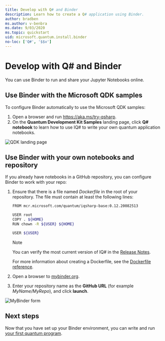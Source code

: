 ```yaml
---
title: Develop with Q# and Binder
description: Learn how to create a Q# application using Binder.
author: bradben
ms.author: v-benbra
ms.date: 9/03/2020
ms.topic: quickstart
uid: microsoft.quantum.install.binder
no-loc: ['Q#', '$$v']
---
```

# Develop with Q# and Binder

You can use Binder to run and share your Jupyter Notebooks online.

## Use Binder with the Microsoft QDK samples

To configure Binder automatically to use the Microsoft QDK samples:

1. Open a browser and run https://aka.ms/try-qsharp.
1. On the **Quantum Development Kit Samples** landing page, click **Q# notebook** to learn how to use IQ# to write your own quantum application notebooks.

![QDK landing page](~/media/binder-install.png)

## Use Binder with your own notebooks and repository

If you already have notebooks in a GitHub repository, you can configure Binder to work with your repo:

1. Ensure that there is a file named *Dockerfile* in the root of your repository. The file must contain at least the following lines:

    ```bash
    FROM mcr.microsoft.com/quantum/iqsharp-base:0.12.20082513
    
    USER root
    COPY . ${HOME}
    RUN chown -R ${USER} ${HOME}
    
    USER ${USER}
    ```

    > [!NOTE]
    > You can verify the most current version of IQ# in the [Release Notes](xref:microsoft.quantum.relnotes).

    For more information about creating a Dockerfile, see the [Dockerfile reference](https://docs.docker.com/engine/reference/builder/).

2. Open a browser to [mybinder.org](https://mybinder.org).
3. Enter your repository name as the **GitHub URL** (for example *MyName/MyRepo*), and click **launch**.

![MyBinder form](~/media/mybinder.png)
    
## Next steps

Now that you have set up your Binder environment, you can write and run [your first quantum program](xref:microsoft.quantum.quickstarts.qrng).
